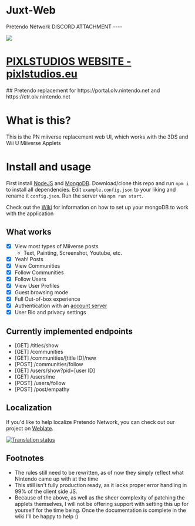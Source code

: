 # Juxt-Web
Pretendo Network DISCORD ATTACHMENT ----
<p align="left">
    <a href="https://discord.gg/rxekqVJ" target="_blank">
        <img src="https://discordapp.com/api/guilds/408718485913468928/widget.png?style=banner3">
    </a>
</p>
<a href="pixlstudios.eu" target="_blank">
    <h1>PIXLSTUDIOS WEBSITE - pixlstudios.eu</h1>
</a>
## Pretendo replacement for https://portal.olv.nintendo.net and https://ctr.olv.nintendo.net

# What is this?
This is the PN miiverse replacement web UI, which works with the 3DS and Wii U Miiverse Applets

# Install and usage

First install [NodeJS](https://nodejs.org) and [MongoDB](https://mongodb.com). Download/clone this repo and run `npm i` to install all dependencies. Edit `example.config.json` to your liking and rename it `config.json`. Run the server via `npm run start`.

Check out the [Wiki](https://github.com/PretendoNetwork/juxt-web/wiki) for information on how to set up your mongoDB to work with the application

## What works
- [x] View most types of Miiverse posts
   * Text, Painting, Screenshot, Youtube, etc.
- [x] Yeah! Posts
- [x] View Communities
- [x] Follow Communities
- [x] Follow Users
- [x] View User Profiles
- [x] Guest browsing mode
- [x] Full Out-of-box experience
- [x] Authentication with an [account server](https://github.com/PretendoNetwork/account)
- [x] User Bio and privacy settings

## Currently implemented endpoints
 * [GET]  /titles/show
 * [GET]  /communities
 * [GET]  /communities/[title ID]/new
 * [POST] /communities/follow
 * [GET]  /users/show?pid=[user ID]
 * [GET]  /users/me
 * [POST] /users/follow
 * [POST] /post/empathy

## Localization
If you'd like to help localize Pretendo Network, you can check out our project on [Weblate](https://hosted.weblate.org/engage/pretendonetwork/).

<a href="https://hosted.weblate.org/engage/pretendonetwork/">
    <img src="https://hosted.weblate.org/widgets/pretendonetwork/-/juxtaposition/multi-auto.svg" alt="Translation status" />
</a>

## Footnotes

 * The rules still need to be rewritten, as of now they simply reflect what Nintendo came up with at the time
 * This still isn't fully production ready, as it lacks proper error handling in 99% of the client side JS.
 * Because of the above, as well as the sheer complexity of patching the applets themselves, I will not be offering support with setting this up for yourself for the time being. Once the documentation is complete in the wiki I'll be happy to help :)

